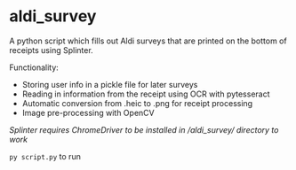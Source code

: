# aldi_survey

A python script which fills out Aldi surveys that are printed on the bottom of receipts using Splinter.

Functionality:
- Storing user info in a pickle file for later surveys
- Reading in information from the receipt using OCR with pytesseract
- Automatic conversion from .heic to .png for receipt processing
- Image pre-processing with OpenCV

*Splinter requires ChromeDriver to be installed in /aldi_survey/ directory to work*

`py script.py` to run